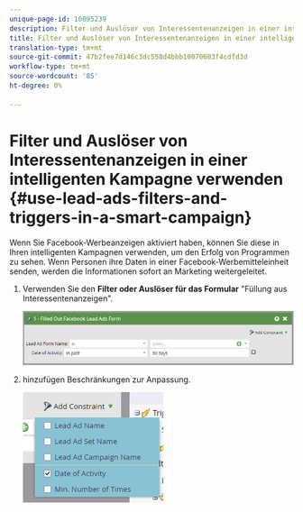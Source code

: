 ```yaml
---
unique-page-id: 10095239
description: Filter und Auslöser von Interessentenanzeigen in einer intelligenten Kampagne - Marketing Docs - Produktdokumentation
title: Filter und Auslöser von Interessentenanzeigen in einer intelligenten Kampagne verwenden
translation-type: tm+mt
source-git-commit: 47b2fee7d146c3dc558d4bbb10070683f4cdfd3d
workflow-type: tm+mt
source-wordcount: '85'
ht-degree: 0%

---
```



# Filter und Auslöser von Interessentenanzeigen in einer intelligenten Kampagne verwenden {#use-lead-ads-filters-and-triggers-in-a-smart-campaign}

Wenn Sie Facebook-Werbeanzeigen aktiviert haben, können Sie diese in Ihren intelligenten Kampagnen verwenden, um den Erfolg von Programmen zu sehen. Wenn Personen ihre Daten in einer Facebook-Werbemitteleinheit senden, werden die Informationen sofort an Marketing weitergeleitet.

1. Verwenden Sie den **Filter oder Auslöser für das Formular** &quot;Füllung aus Interessentenanzeigen&quot;.

   ![](assets/image2016-8-5-11-3a18-3a31.png)

1. hinzufügen Beschränkungen zur Anpassung.

   ![](assets/image2016-8-5-11-3a19-3a27.png)

